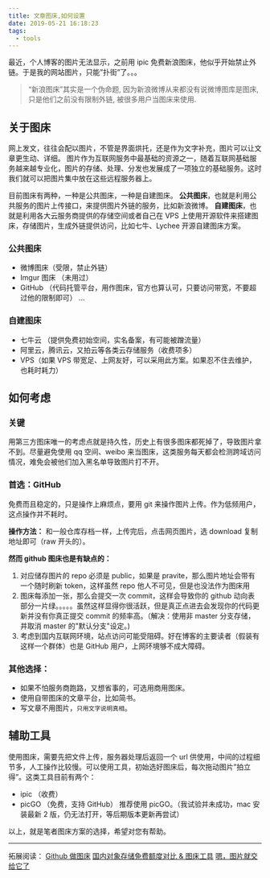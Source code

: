 ```yaml
---
title: 文章图床,如何设置
date: 2019-05-21 16:18:23
tags:
  - tools
---
```


最近，个人博客的图片无法显示，之前用 ipic 免费新浪图床，他似乎开始禁止外链。于是我的网站图片，只能”扑街”了。。。

> “新浪图床”其实是一个伪命题, 因为新浪微博从来都没有说微博图库是图床, 只是他们之前没有限制外链, 被很多用户当图床来使用.

## 关于图床

网上发文，往往会配以图片，不管是界面烘托，还是作为文字补充，图片可以让文章更生动、详细。
图片作为互联网服务中最基础的资源之一，随着互联网基础服务越来越专业化，图片的存储、处理、分发也发展成了一项独立的基础服务。这时我们就可以把图片集中放在这些远程服务器上。

目前图床有两种，一种是公共图床，一种是自建图床。
**公共图床**，也就是利用公共服务的图片上传接口，来提供图片外链的服务，比如新浪微博。
**自建图床**，也就是利用各大云服务商提供的存储空间或者自己在 VPS 上使用开源软件来搭建图床，存储图片，生成外链提供访问，比如七牛、Lychee 开源自建图床方案。

### 公共图床

- 微博图床（受限，禁止外链）
- Imgur 图床 （未用过）
- GitHub （代码托管平台，用作图床，官方也算认可，只要访问带宽，不要超过他的限制即可）
  …

### 自建图床

- 七牛云 （提供免费初始空间，实名备案，有可能被蹭流量）
- 阿里云，腾讯云，又拍云等各类云存储服务（收费项多）
- VPS（如果 VPS 带宽足、上网友好，可以采用此方案。如果忍不住去维护，也耗时耗力）

## 如何考虑

### 关键

用第三方图床唯一的考虑点就是持久性，历史上有很多图床都死掉了，导致图片拿不到。尽量避免使用 qq 空间、weibo 来当图床，这类服务每天都会检测跨域访问情况，难免会被他们加入黑名单导致图片打不开。

### 首选：GitHub

免费而且稳定的，只是操作上麻烦点，要用 git 来操作图片上传。作为低频用户，这点操作并不耗时。

**操作方法：**
和一般仓库存档一样，上传完后，点击网页图片，选 download 复制地址即可（raw 开头的）。

**然而 github 图床也是有缺点的：**

1. 对应储存图片的 repo 必须是 public，如果是 pravite，那么图片地址会带有一个随时刷新 token，这样虽然 repo 他人不可见，但是也没法作为图床用
2. 图床每添加一张，那么会提交一次 commit，这样会导致你的 github 动向表部分一片绿。。。。。虽然这样显得你很活跃，但是真正点进去会发现你的代码更新并没有你真正提交 commit 的频率高。（解决：使用非 master 分支存储，并取消 master 的"默认分支"设定。)
3. 考虑到国内互联网环境，站点访问可能受阻碍。好在博客的主要读者（假装有这样一个群体）也是 GitHub 用户，上网环境够不成大障碍。

### 其他选择：

- 如果不怕服务商跑路，又想省事的，可选用商用图床。
- 使用自带图床的文章平台，比如简书。
- 写文章不用图片，`只用文字说明真相`。

## 辅助工具

使用图床，需要先把文件上传，服务器处理后返回一个 url 供使用，中间的过程细节多，人工操作比较慢。可以使用工具，初始选好图床后，每次拖动图片”拍立得”。这类工具目前有两个：

- ipic （收费）
- picGO （免费，支持 GitHub）
  推荐使用 picGO。（我试验并未成功，mac 安装最新 2 版，仍无法打开，等后期版本更新再尝试）

以上，就是笔者图床方案的选择，希望对您有帮助。

---

拓展阅读：
[Github 做图床](https://aicv.club/?p=27)
[国内对象存储免费额度对比 & 图床工具](https://blog.iwyc.cn/storage)
[嗯，图片就交给它了](https://sspai.com/post/40499)
